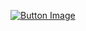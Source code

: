 [![Button Image](https://yourimageurl.com/button.png)](https://nakshatraachavan.github.io/quickselltask/)
